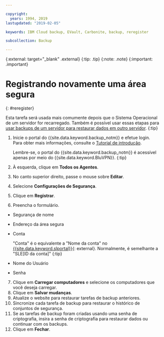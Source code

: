 ```yaml
---

copyright:
  years: 1994, 2019
lastupdated: "2019-02-05"

keywords: IBM Cloud backup, EVault, Carbonite, backup, reregister

subcollection: Backup

---
```

{:external: target="_blank" .external}
{:tip: .tip}
{:note: .note}
{:important: .important}

# Registrando novamente uma área segura
{: #reregister}

Esta tarefa será usada mais comumente depois que o Sistema Operacional de um servidor for recarregado. Também é possível usar essas etapas para [usar backups de um servidor para restaurar dados em outro servidor](/docs/infrastructure/Backup?topic=Backup-restorefromotherVSI).
{:tip}

1. Inicie o portal do {{site.data.keyword.backup_notm}} e efetue login. Para obter mais informações, consulte o [Tutorial de introdução](/docs/infrastructure/Backup?topic=Backup-getting-started#getting-started).

   Lembre-se, o portal do {{site.data.keyword.backup_notm}} é acessível apenas por meio do {{site.data.keyword.BluVPN}}.
   {:tip}
2. À esquerda, clique em **Todos os Agentes**.
3. No canto superior direito, passe o mouse sobre **Editar**.
4. Selecione **Configurações de Segurança**.
5. Clique em **Registrar**.
6. Preencha o formulário.
  - Segurança de nome
  - Endereço da área segura
  - Conta

    "Conta" é o equivalente a "Nome da conta" no [{{site.data.keyword.slportal}}](https://control.softlayer.com/){: external}. Normalmente, é semelhante a "SLE[ID da conta]"
    {:tip}
  - Nome do Usuário
  - Senha
7. Clique em **Carregar computadores** e selecione os computadores que você deseja carregar.
8. Clique em **Salvar mudanças**.
9. Atualize o website para restaurar tarefas de backup anteriores.
10. Sincronize cada tarefa de backup para restaurar o histórico de conjuntos de segurança.
11. Se as tarefas de backup foram criadas usando uma senha de criptografia, insira a senha de criptografia para restaurar dados ou continuar com os backups.
12. Clique em **Fechar**.
